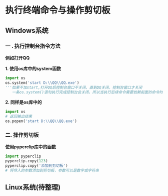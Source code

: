 # 执行终端命令与操作剪切板

## Windows系统

### 一 . 执行控制台指令方法

**例如打开QQ**

**1. 使用os库中的system函数**

```python
import os
os.system('start D:\\QQ\\QQ.exe')
'''如果不加start,打开QQ后控制台窗口不关闭，直到QQ关闭，控制台窗口才关闭
   一条os.system()语句执行完成控制台会关闭，所以当执行后续命令需要依赖前面的命令时，将多条命令写到一条          os.system()语句内，多条控制台命令用 && 连接'''
```

**2. 同样是os库中的**

```python
import os
# 返回输出结果
os.popen('start D:\\QQ\\QQ.exe') 
```



### 二. 操作剪切板

**使用pyperclip库中的函数**

```python
import pyperclip
pyperclip.copy(123)
pyperclip.copy('添加到剪切板')
# 将传入的参数添加到剪切板，参数可以是数字或字符串
```



## Linux系统(待整理)